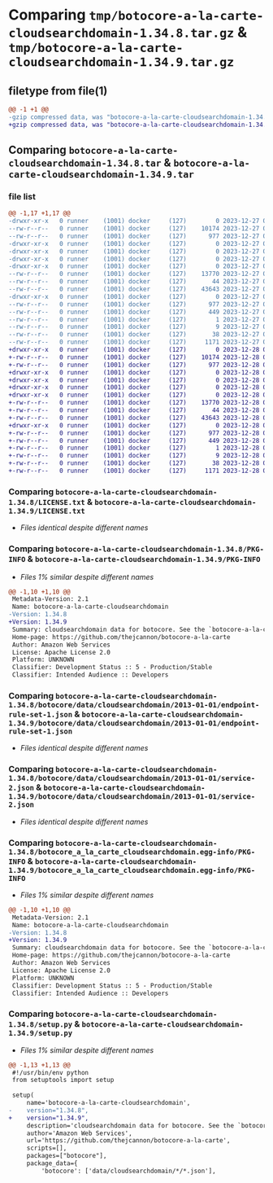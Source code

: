 # Comparing `tmp/botocore-a-la-carte-cloudsearchdomain-1.34.8.tar.gz` & `tmp/botocore-a-la-carte-cloudsearchdomain-1.34.9.tar.gz`

## filetype from file(1)

```diff
@@ -1 +1 @@
-gzip compressed data, was "botocore-a-la-carte-cloudsearchdomain-1.34.8.tar", last modified: Wed Dec 27 01:06:36 2023, max compression
+gzip compressed data, was "botocore-a-la-carte-cloudsearchdomain-1.34.9.tar", last modified: Thu Dec 28 01:06:38 2023, max compression
```

## Comparing `botocore-a-la-carte-cloudsearchdomain-1.34.8.tar` & `botocore-a-la-carte-cloudsearchdomain-1.34.9.tar`

### file list

```diff
@@ -1,17 +1,17 @@
-drwxr-xr-x   0 runner    (1001) docker     (127)        0 2023-12-27 01:06:36.859303 botocore-a-la-carte-cloudsearchdomain-1.34.8/
--rw-r--r--   0 runner    (1001) docker     (127)    10174 2023-12-27 01:06:36.000000 botocore-a-la-carte-cloudsearchdomain-1.34.8/LICENSE.txt
--rw-r--r--   0 runner    (1001) docker     (127)      977 2023-12-27 01:06:36.859303 botocore-a-la-carte-cloudsearchdomain-1.34.8/PKG-INFO
-drwxr-xr-x   0 runner    (1001) docker     (127)        0 2023-12-27 01:06:36.855303 botocore-a-la-carte-cloudsearchdomain-1.34.8/botocore/
-drwxr-xr-x   0 runner    (1001) docker     (127)        0 2023-12-27 01:06:36.855303 botocore-a-la-carte-cloudsearchdomain-1.34.8/botocore/data/
-drwxr-xr-x   0 runner    (1001) docker     (127)        0 2023-12-27 01:06:36.855303 botocore-a-la-carte-cloudsearchdomain-1.34.8/botocore/data/cloudsearchdomain/
-drwxr-xr-x   0 runner    (1001) docker     (127)        0 2023-12-27 01:06:36.855303 botocore-a-la-carte-cloudsearchdomain-1.34.8/botocore/data/cloudsearchdomain/2013-01-01/
--rw-r--r--   0 runner    (1001) docker     (127)    13770 2023-12-27 01:06:28.000000 botocore-a-la-carte-cloudsearchdomain-1.34.8/botocore/data/cloudsearchdomain/2013-01-01/endpoint-rule-set-1.json
--rw-r--r--   0 runner    (1001) docker     (127)       44 2023-12-27 01:06:28.000000 botocore-a-la-carte-cloudsearchdomain-1.34.8/botocore/data/cloudsearchdomain/2013-01-01/examples-1.json
--rw-r--r--   0 runner    (1001) docker     (127)    43643 2023-12-27 01:06:28.000000 botocore-a-la-carte-cloudsearchdomain-1.34.8/botocore/data/cloudsearchdomain/2013-01-01/service-2.json
-drwxr-xr-x   0 runner    (1001) docker     (127)        0 2023-12-27 01:06:36.855303 botocore-a-la-carte-cloudsearchdomain-1.34.8/botocore_a_la_carte_cloudsearchdomain.egg-info/
--rw-r--r--   0 runner    (1001) docker     (127)      977 2023-12-27 01:06:36.000000 botocore-a-la-carte-cloudsearchdomain-1.34.8/botocore_a_la_carte_cloudsearchdomain.egg-info/PKG-INFO
--rw-r--r--   0 runner    (1001) docker     (127)      449 2023-12-27 01:06:36.000000 botocore-a-la-carte-cloudsearchdomain-1.34.8/botocore_a_la_carte_cloudsearchdomain.egg-info/SOURCES.txt
--rw-r--r--   0 runner    (1001) docker     (127)        1 2023-12-27 01:06:36.000000 botocore-a-la-carte-cloudsearchdomain-1.34.8/botocore_a_la_carte_cloudsearchdomain.egg-info/dependency_links.txt
--rw-r--r--   0 runner    (1001) docker     (127)        9 2023-12-27 01:06:36.000000 botocore-a-la-carte-cloudsearchdomain-1.34.8/botocore_a_la_carte_cloudsearchdomain.egg-info/top_level.txt
--rw-r--r--   0 runner    (1001) docker     (127)       38 2023-12-27 01:06:36.859303 botocore-a-la-carte-cloudsearchdomain-1.34.8/setup.cfg
--rw-r--r--   0 runner    (1001) docker     (127)     1171 2023-12-27 01:06:36.000000 botocore-a-la-carte-cloudsearchdomain-1.34.8/setup.py
+drwxr-xr-x   0 runner    (1001) docker     (127)        0 2023-12-28 01:06:38.306252 botocore-a-la-carte-cloudsearchdomain-1.34.9/
+-rw-r--r--   0 runner    (1001) docker     (127)    10174 2023-12-28 01:06:38.000000 botocore-a-la-carte-cloudsearchdomain-1.34.9/LICENSE.txt
+-rw-r--r--   0 runner    (1001) docker     (127)      977 2023-12-28 01:06:38.306252 botocore-a-la-carte-cloudsearchdomain-1.34.9/PKG-INFO
+drwxr-xr-x   0 runner    (1001) docker     (127)        0 2023-12-28 01:06:38.302252 botocore-a-la-carte-cloudsearchdomain-1.34.9/botocore/
+drwxr-xr-x   0 runner    (1001) docker     (127)        0 2023-12-28 01:06:38.302252 botocore-a-la-carte-cloudsearchdomain-1.34.9/botocore/data/
+drwxr-xr-x   0 runner    (1001) docker     (127)        0 2023-12-28 01:06:38.302252 botocore-a-la-carte-cloudsearchdomain-1.34.9/botocore/data/cloudsearchdomain/
+drwxr-xr-x   0 runner    (1001) docker     (127)        0 2023-12-28 01:06:38.302252 botocore-a-la-carte-cloudsearchdomain-1.34.9/botocore/data/cloudsearchdomain/2013-01-01/
+-rw-r--r--   0 runner    (1001) docker     (127)    13770 2023-12-28 01:06:26.000000 botocore-a-la-carte-cloudsearchdomain-1.34.9/botocore/data/cloudsearchdomain/2013-01-01/endpoint-rule-set-1.json
+-rw-r--r--   0 runner    (1001) docker     (127)       44 2023-12-28 01:06:26.000000 botocore-a-la-carte-cloudsearchdomain-1.34.9/botocore/data/cloudsearchdomain/2013-01-01/examples-1.json
+-rw-r--r--   0 runner    (1001) docker     (127)    43643 2023-12-28 01:06:26.000000 botocore-a-la-carte-cloudsearchdomain-1.34.9/botocore/data/cloudsearchdomain/2013-01-01/service-2.json
+drwxr-xr-x   0 runner    (1001) docker     (127)        0 2023-12-28 01:06:38.302252 botocore-a-la-carte-cloudsearchdomain-1.34.9/botocore_a_la_carte_cloudsearchdomain.egg-info/
+-rw-r--r--   0 runner    (1001) docker     (127)      977 2023-12-28 01:06:38.000000 botocore-a-la-carte-cloudsearchdomain-1.34.9/botocore_a_la_carte_cloudsearchdomain.egg-info/PKG-INFO
+-rw-r--r--   0 runner    (1001) docker     (127)      449 2023-12-28 01:06:38.000000 botocore-a-la-carte-cloudsearchdomain-1.34.9/botocore_a_la_carte_cloudsearchdomain.egg-info/SOURCES.txt
+-rw-r--r--   0 runner    (1001) docker     (127)        1 2023-12-28 01:06:38.000000 botocore-a-la-carte-cloudsearchdomain-1.34.9/botocore_a_la_carte_cloudsearchdomain.egg-info/dependency_links.txt
+-rw-r--r--   0 runner    (1001) docker     (127)        9 2023-12-28 01:06:38.000000 botocore-a-la-carte-cloudsearchdomain-1.34.9/botocore_a_la_carte_cloudsearchdomain.egg-info/top_level.txt
+-rw-r--r--   0 runner    (1001) docker     (127)       38 2023-12-28 01:06:38.306252 botocore-a-la-carte-cloudsearchdomain-1.34.9/setup.cfg
+-rw-r--r--   0 runner    (1001) docker     (127)     1171 2023-12-28 01:06:38.000000 botocore-a-la-carte-cloudsearchdomain-1.34.9/setup.py
```

### Comparing `botocore-a-la-carte-cloudsearchdomain-1.34.8/LICENSE.txt` & `botocore-a-la-carte-cloudsearchdomain-1.34.9/LICENSE.txt`

 * *Files identical despite different names*

### Comparing `botocore-a-la-carte-cloudsearchdomain-1.34.8/PKG-INFO` & `botocore-a-la-carte-cloudsearchdomain-1.34.9/PKG-INFO`

 * *Files 1% similar despite different names*

```diff
@@ -1,10 +1,10 @@
 Metadata-Version: 2.1
 Name: botocore-a-la-carte-cloudsearchdomain
-Version: 1.34.8
+Version: 1.34.9
 Summary: cloudsearchdomain data for botocore. See the `botocore-a-la-carte` package for more info.
 Home-page: https://github.com/thejcannon/botocore-a-la-carte
 Author: Amazon Web Services
 License: Apache License 2.0
 Platform: UNKNOWN
 Classifier: Development Status :: 5 - Production/Stable
 Classifier: Intended Audience :: Developers
```

### Comparing `botocore-a-la-carte-cloudsearchdomain-1.34.8/botocore/data/cloudsearchdomain/2013-01-01/endpoint-rule-set-1.json` & `botocore-a-la-carte-cloudsearchdomain-1.34.9/botocore/data/cloudsearchdomain/2013-01-01/endpoint-rule-set-1.json`

 * *Files identical despite different names*

### Comparing `botocore-a-la-carte-cloudsearchdomain-1.34.8/botocore/data/cloudsearchdomain/2013-01-01/service-2.json` & `botocore-a-la-carte-cloudsearchdomain-1.34.9/botocore/data/cloudsearchdomain/2013-01-01/service-2.json`

 * *Files identical despite different names*

### Comparing `botocore-a-la-carte-cloudsearchdomain-1.34.8/botocore_a_la_carte_cloudsearchdomain.egg-info/PKG-INFO` & `botocore-a-la-carte-cloudsearchdomain-1.34.9/botocore_a_la_carte_cloudsearchdomain.egg-info/PKG-INFO`

 * *Files 1% similar despite different names*

```diff
@@ -1,10 +1,10 @@
 Metadata-Version: 2.1
 Name: botocore-a-la-carte-cloudsearchdomain
-Version: 1.34.8
+Version: 1.34.9
 Summary: cloudsearchdomain data for botocore. See the `botocore-a-la-carte` package for more info.
 Home-page: https://github.com/thejcannon/botocore-a-la-carte
 Author: Amazon Web Services
 License: Apache License 2.0
 Platform: UNKNOWN
 Classifier: Development Status :: 5 - Production/Stable
 Classifier: Intended Audience :: Developers
```

### Comparing `botocore-a-la-carte-cloudsearchdomain-1.34.8/setup.py` & `botocore-a-la-carte-cloudsearchdomain-1.34.9/setup.py`

 * *Files 1% similar despite different names*

```diff
@@ -1,13 +1,13 @@
 #!/usr/bin/env python
 from setuptools import setup
 
 setup(
     name='botocore-a-la-carte-cloudsearchdomain',
-    version="1.34.8",
+    version="1.34.9",
     description='cloudsearchdomain data for botocore. See the `botocore-a-la-carte` package for more info.',
     author='Amazon Web Services',
     url='https://github.com/thejcannon/botocore-a-la-carte',
     scripts=[],
     packages=["botocore"],
     package_data={
         'botocore': ['data/cloudsearchdomain/*/*.json'],
```

